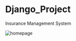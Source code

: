 # Django_Project
Insurance Management System

![homepage](https://github.com/raphsang/Django_Project/assets/79073634/e7bfb998-8cc2-4427-b258-f2a3674b0b7c)
